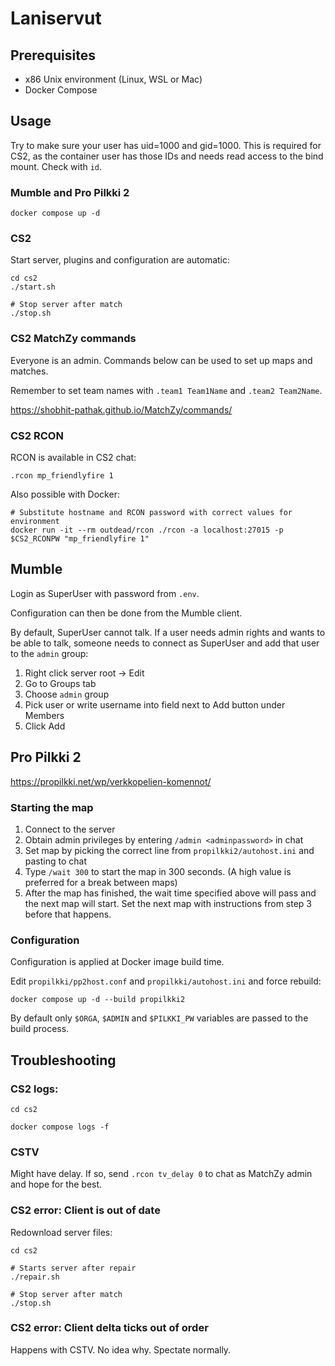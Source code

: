 # Laniservut

## Prerequisites

- x86 Unix environment (Linux, WSL or Mac)
- Docker Compose

## Usage

Try to make sure your user has uid=1000 and gid=1000.
This is required for CS2, as the container user has those IDs and needs read access to the bind mount.
Check with `id`.

### Mumble and Pro Pilkki 2

```
docker compose up -d
```

### CS2

Start server, plugins and configuration are automatic:

```
cd cs2
./start.sh

# Stop server after match
./stop.sh
```

### CS2 MatchZy commands

Everyone is an admin. Commands below can be used to set up maps and matches.

Remember to set team names with `.team1 Team1Name` and `.team2 Team2Name`.

https://shobhit-pathak.github.io/MatchZy/commands/

### CS2 RCON

RCON is available in CS2 chat:

```
.rcon mp_friendlyfire 1
```

Also possible with Docker:

```
# Substitute hostname and RCON password with correct values for environment
docker run -it --rm outdead/rcon ./rcon -a localhost:27015 -p $CS2_RCONPW "mp_friendlyfire 1"
```

## Mumble

Login as SuperUser with password from `.env`.

Configuration can then be done from the Mumble client.

By default, SuperUser cannot talk. If a user needs admin rights and wants to be able to talk, someone needs to connect as SuperUser and add that user to the `admin` group:

1. Right click server root -> Edit
2. Go to Groups tab
3. Choose `admin` group
4. Pick user or write username into field next to Add button under Members
5. Click Add

## Pro Pilkki 2

https://propilkki.net/wp/verkkopelien-komennot/

### Starting the map

1. Connect to the server
2. Obtain admin privileges by entering `/admin <adminpassword>` in chat
3. Set map by picking the correct line from `propilkki2/autohost.ini` and pasting to chat
4. Type `/wait 300` to start the map in 300 seconds. (A high value is preferred for a break between maps)
5. After the map has finished, the wait time specified above will pass and the next map will start. Set the next map with instructions from step 3 before that happens.

### Configuration

Configuration is applied at Docker image build time.

Edit `propilkki/pp2host.conf` and `propilkki/autohost.ini` and force rebuild:

```
docker compose up -d --build propilkki2
```

By default only `$ORGA`, `$ADMIN` and `$PILKKI_PW` variables are passed to the build process.

## Troubleshooting

### CS2 logs:

```
cd cs2

docker compose logs -f
```

### CSTV

Might have delay. If so, send `.rcon tv_delay 0` to chat as MatchZy admin and hope for the best.

### CS2 error: Client is out of date

Redownload server files:

```
cd cs2

# Starts server after repair
./repair.sh

# Stop server after match
./stop.sh
```

### CS2 error: Client delta ticks out of order

Happens with CSTV. No idea why. Spectate normally.
